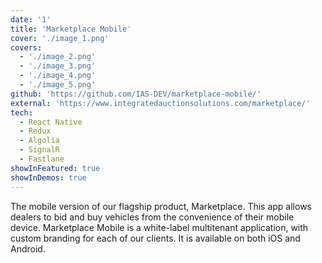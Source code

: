 ```yaml
---
date: '1'
title: 'Marketplace Mobile'
cover: './image_1.png'
covers:
  - './image_2.png'
  - './image_3.png'
  - './image_4.png'
  - './image_5.png'
github: 'https://github.com/IAS-DEV/marketplace-mobile/'
external: 'https://www.integratedauctionsolutions.com/marketplace/'
tech:
  - React Native
  - Redux
  - Algolia
  - SignalR
  - Fastlane
showInFeatured: true
showInDemos: true
---
```


The mobile version of our flagship product, Marketplace. This app allows dealers to bid and buy vehicles from the convenience of their mobile device. Marketplace Mobile is a white-label multitenant application, with custom branding for each of our clients. It is available on both iOS and Android.
